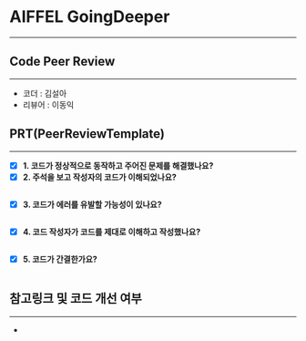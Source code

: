 # AIFFEL GoingDeeper
----  
## **Code Peer Review**
------------------
- 코더 : 김설아
- 리뷰어 : 이동익

## **PRT(PeerReviewTemplate)**  
------------------  
- [x] **1. 코드가 정상적으로 동작하고 주어진 문제를 해결했나요?**
- [x] **2. 주석을 보고 작성자의 코드가 이해되었나요?**  
 ```python
 ```
 >

- [x] **3. 코드가 에러를 유발할 가능성이 있나요?**
 ```python
 ```
 >

- [x] **4. 코드 작성자가 코드를 제대로 이해하고 작성했나요?**  
  
 ```python
 ```
 >

- [x] **5. 코드가 간결한가요?**  
  
 ```python
 ```
 >

## **참고링크 및 코드 개선 여부**  
------------------  
- 

